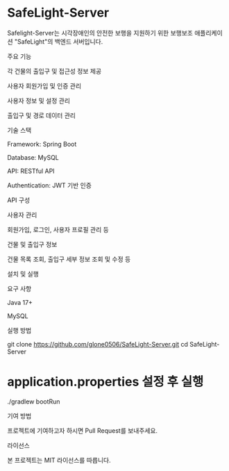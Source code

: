 # SafeLight-Server


Safelight-Server는 시각장애인의 안전한 보행을 지원하기 위한 보행보조 애플리케이션 "SafeLight"의 백엔드 서버입니다.

주요 기능

각 건물의 출입구 및 접근성 정보 제공

사용자 회원가입 및 인증 관리

사용자 정보 및 설정 관리

출입구 및 경로 데이터 관리

기술 스택

Framework: Spring Boot

Database: MySQL

API: RESTful API

Authentication: JWT 기반 인증

API 구성

사용자 관리

회원가입, 로그인, 사용자 프로필 관리 등

건물 및 출입구 정보

건물 목록 조회, 출입구 세부 정보 조회 및 수정 등

설치 및 실행

요구 사항

Java 17+

MySQL

실행 방법

git clone https://github.com/glone0506/SafeLight-Server.git
cd SafeLight-Server

# application.properties 설정 후 실행
./gradlew bootRun

기여 방법

프로젝트에 기여하고자 하시면 Pull Request를 보내주세요.

라이선스

본 프로젝트는 MIT 라이선스를 따릅니다.